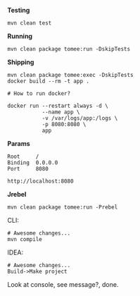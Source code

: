 **Testing**

    mvn clean test

**Running**

    mvn clean package tomee:run -DskipTests

**Shipping**

    mvn clean package tomee:exec -DskipTests
    docker build --rm -t app .

    # How to run docker?
    
    docker run --restart always -d \
               --name app \
               -v /var/logs/app:/logs \
               -p 8080:8080 \
               app

**Params**
    
    Root     /
    Binding  0.0.0.0
    Port     8080
    
    http://localhost:8080

**Jrebel**

    mvn clean package tomee:run -Prebel

CLI:

    # Awesome changes...
    mvn compile

IDEA:
    
    # Awesome changes...
    Build->Make project

Look at console, see message?, done.